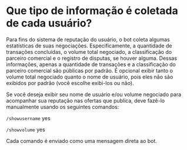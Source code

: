 # Que tipo de informação é coletada de cada usuário?

Para fins do sistema de reputação do usuário, o bot coleta algumas estatísticas de suas negociações. Especificamente, a quantidade de transações concluídas, o volume total negociado, a classificação do parceiro comercial e o registro de disputas, se houver alguma. Dessas informações, apenas a quantidade de transações e a classificação do parceiro comercial são públicas por padrão. É opcional exibir tanto o volume total negociado quanto o nome de usuário, pois eles não são exibidos por padrão (você escolhe exibi-los ou não).

Se você deseja exibir seu nome de usuário e/ou volume negociado para acompanhar sua reputação nas ofertas que publica, deve fazê-lo manualmente usando os seguintes comandos:

`/showusername` yes

`/showvolume` yes

Cada comando é enviado como uma mensagem direta ao bot.
